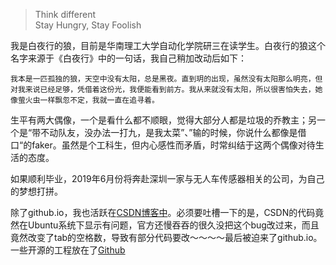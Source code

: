 
> Think different  
> Stay Hungry, Stay Foolish

我是白夜行的狼，目前是华南理工大学自动化学院研三在读学生。白夜行的狼这个名字来源于《白夜行》中的一句话，我自己稍加改动后如下：
```
我本是一匹孤独的狼，天空中没有太阳，总是黑夜。直到玥的出现，虽然没有太阳那么明亮，但对我来说已经足够，凭借着这份光，我便能看到前方。我从来就没有太阳，所以很害怕失去，她像萤火虫一样飘忽不定，我就一直在追寻着。
```

生平有两大偶像，一个是看什么都不顺眼，觉得大部分人都是垃圾的乔教主；另一个是“带不动队友，没办法一打九，是我太菜”、”输的时候，你说什么都像是借口“的faker。虽然是个工科生，但内心感性而矛盾，时常纠结于这两个偶像对待生活的态度。

如果顺利毕业，2019年6月份将奔赴深圳一家与无人车传感器相关的公司，为自己的梦想打拼。

除了github.io，我也活跃在[CSDN博客中](https://blog.csdn.net/u013834525)。必须要吐槽一下的是，CSDN的代码竟然在Ubuntu系统下显示有问题，官方还慢吞吞的很久没把这个bug改过来，而且竟然改变了tab的空格数，导致有部分代码要改～～～～最后被迫来了github.io。一些开源的工程放在了[Github](https://github.com/HaoQChen)


